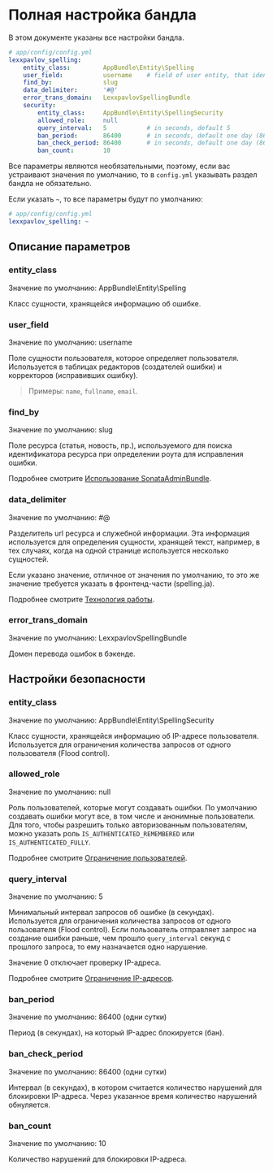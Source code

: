 # Полная настройка бандла

В этом документе указаны все настройки бандла. 
```yaml
# app/config/config.yml
lexxpavlov_spelling:
    entity_class:         AppBundle\Entity\Spelling
    user_field:           username    # field of user entity, that identified this user
    find_by:              slug
    data_delimiter:       '#@'
    error_trans_domain:   LexxpavlovSpellingBundle
    security:
        entity_class:     AppBundle\Entity\SpellingSecurity
        allowed_role:     null
        query_interval:   5           # in seconds, default 5
        ban_period:       86400       # in seconds, default one day (86400 seconds)
        ban_check_period: 86400       # in seconds, default one day (86400 seconds)
        ban_count:        10
```

Все параметры являются необязательными, поэтому, если вас устраивают значения 
по умолчанию, то в `config.yml` указывать раздел бандла не обязательно. 

Если указать `~`, то все параметры будут по умолчанию:  
```yaml
# app/config/config.yml
lexxpavlov_spelling: ~
```

## Описание параметров

### entity_class
Значение по умолчанию: AppBundle\Entity\Spelling

Класс сущности, хранящейся информацию об ошибке. 

### user_field
Значение по умолчанию: username

Поле сущности пользователя, которое определяет пользователя. Используется в 
таблицах редакторов (создателей ошибки) и корректоров (исправивших ошибку).

> Примеры: `name`, `fullname`, `email`.

### find_by
Значение по умолчанию: slug

Поле ресурса (статья, новость, пр.), используемого для поиска идентификатора
ресурса при определении роута для исправления ошибки. 

Подробнее смотрите [Использование SonataAdminBundle](sonata-admin.md).

### data_delimiter
Значение по умолчанию: #@

Разделитель url ресурса и служебной информации. Эта информация используется для
определения сущности, хранящей текст, например, в тех случаях, когда на одной 
странице используется несколько сущностей.

Если указано значение, отличное от значения по умолчанию, то это же значение
требуется указать в фронтенд-части (spelling.ja).

Подробнее смотрите [Технология работы](technology.md).

### error_trans_domain
Значение по умолчанию: LexxpavlovSpellingBundle

Домен перевода ошибок в бэкенде.

## Настройки безопасности

### entity_class
Значение по умолчанию: AppBundle\Entity\SpellingSecurity

Класс сущности, хранящейся информацию об IP-адресе пользователя. Используется для 
ограничения количества запросов от одного пользователя (Flood control).

### allowed_role
Значение по умолчанию: null

Роль пользователей, которые могут создавать ошибки. По умолчанию создавать 
ошибки могут все, в том числе и анонимные пользователи. Для того, чтобы 
разрешить только авторизованным пользователям, можно указать роль 
`IS_AUTHENTICATED_REMEMBERED` или `IS_AUTHENTICATED_FULLY`.

Подробнее смотрите [Ограничение пользователей](auth-check.md).

### query_interval
Значение по умолчанию: 5

Минимальный интервал запросов об ошибке (в секундах). Используется для ограничения 
количества запросов от одного пользователя (Flood control). Если пользователь 
отправляет запрос на создание ошибки раньше, чем прошло `query_interval` секунд с
прошлого запроса, то ему назначается одно нарушение.

Значение 0 отключает проверку IP-адреса.

Подробнее смотрите [Ограничение IP-адресов](flood-control.md).

### ban_period
Значение по умолчанию: 86400 (одни сутки)

Период (в секундах), на который IP-адрес блокируется (бан). 

### ban_check_period
Значение по умолчанию: 86400 (одни сутки)

Интервал (в секундах), в котором считается количество нарушений для блокировки
IP-адреса. Через указанное время количество нарушений обнуляется.

### ban_count
Значение по умолчанию: 10

Количество нарушений для блокировки IP-адреса.
